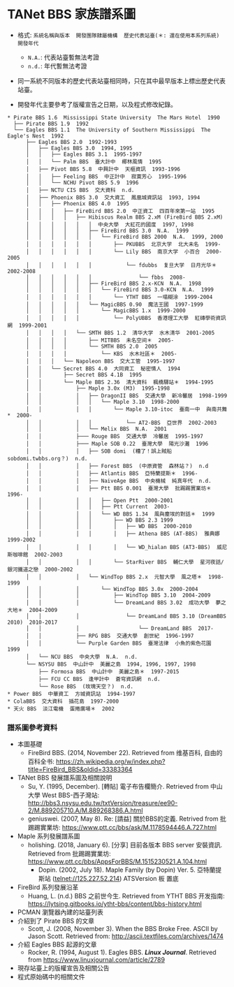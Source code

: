 # TANet BBS 家族譜系圖

- 格式: `系統名稱與版本  開發團隊隸屬機構  歷史代表站臺(＊: 還在使用本系列系統)  開發年代`
  - `N.A.`: 代表站臺暫無法考證
  - `n.d.`: 年代暫無法考證

- 同一系統不同版本的歷史代表站臺相同時，只在其中最早版本上標出歷史代表站臺。
- 開發年代主要參考了版權宣告之日期，以及程式修改紀錄。

```
* Pirate BBS 1.6  Mississippi State University  The Mars Hotel  1990
  ├── Pirate BBS 1.9  1992
  └── Eagles BBS 1.1  The University of Southern Mississippi  The Eagle's Nest  1992
      ├── Eagles BBS 2.0  1992-1993
      │   ├── Eagles BBS 3.0  1994, 1995
      │   │   ├── Eagles BBS 3.1  1995-1997
      │   │   └── Palm BBS  臺大計中  椰林風情  1995
      │   ├── Pivot BBS 5.8  中興計中  天樞資訊  1993-1996
      │   │   ├── Feeling BBS  中正計中  寂寞芳心  1995-1996
      │   │   └── NCHU Pivot BBS 5.9  1996
      │   ├── NCTU CIS BBS  交大資科  n.d.
      │   ├── Phoenix BBS 3.0  交大資工  鳳凰城資訊站  1993, 1994
      │   │   ├── Phoenix BBS 4.0  1995
      │   │   │   ├── FireBird BBS 2.0  中正資工  四百年來第一站  1995
      │   │   │   │   ├── Hibiscus Realm BBS 2.xM (FireBird BBS 2.xM)
      │   │   │   │   │   │  中央大學  大紅花的國度  1997, 1998
      │   │   │   │   │   ├── FireBird BBS 3.0  N.A.  1999
      │   │   │   │   │   │   └── FireBird BBS 2000  N.A.  1999, 2000
      │   │   │   │   │   │       ├── PKUBBS  北京大学  北大未名  1999-
      │   │   │   │   │   │       └── Lily BBS  南京大学  小百合  2000-2005
      │   │   │   │   │   │           └── fdubbs  复旦大学  日月光华＊  2002-2008
      │   │   │   │   │   │               └── fbbs  2008-
      │   │   │   │   │   ├── FireBird BBS 2.x-KCN  N.A.  1998
      │   │   │   │   │   │   └── FireBird BBS 3.0-KCN  N.A.  1999
      │   │   │   │   │   │       └── YTHT BBS  一塌糊涂  1999-2004
      │   │   │   │   │   └── MagicBBS 0.90  魔法王國  1997-1999
      │   │   │   │   │       └── MagicBBS 1.x  1999-2000
      │   │   │   │   │           └── PolyUBBS  香港理工大學  紅磚學術資訊網  1999-2001
      │   │   │   │   └── SMTH BBS 1.2  清华大学  水木清华  2001-2005
      │   │   │   │       ├── MITBBS  未名空间＊  2005-
      │   │   │   │       └── SMTH BBS 2.0  2005
      │   │   │   │           └── KBS  水木社區＊  2005-
      │   │   │   └── Napoleon BBS  交大工管  1995-1997
      │   │   └── Secret BBS 4.0  大同資工  秘密情人  1994
      │   │       ├── Secret BBS 4.1B  1995
      │   │       └── Maple BBS 2.36  清大資科  楓橋驛站＊  1994-1995
      │   │           ├── Maple 3.0x (M3)  1995-1998
      │   │           │   ├── DragonII BBS  交通大學  新冷馨居  1998-1999
      │   │           │   │   └── Maple 3.10  1998-2000
      │   │           │   │       └── Maple 3.10-itoc  臺南一中  與南共舞*  2000-
      │   │           │   │           └── AT2-BBS  亞世界  2002-2003
      │   │           │   └── Melix BBS  N.A.  2001
      │   │           ├─── Rouge BBS  交通大學  冷馨居  1995-1997
      │   │           ├─── Maple SOB 0.22  臺灣大學  陽光沙灘  1996
      │   │           │   ├── SOB domi  (糟了！誤上賊船  sobdomi.twbbs.org？)  n.d.
      │   │           │   ├── Forest BBS  (中原資管  森林站？)  n.d 
      │   │           │   ├── Atlantis BBS  亞特蘭提斯＊  1996-
      │   │           │   ├── NaiveAge BBS  中央機械  純真年代  n.d.
      │   │           │   ├── Ptt BBS 0.001  臺灣大學  批踢踢實業坊＊  1996-
      │   │           │   │   ├── Open Ptt  2000-2001
      │   │           │   │   ├── Ptt Current  2003-
      │   │           │   │   └── WD BBS 1.34  風與塵埃的對話＊  1999
      │   │           │   │       ├── WD BBS 2.3 1999
      │   │           │   │       │   ├── WD BBS  2000-2010
      │   │           │   │       │   ├── Athena BBS (AT-BBS)  雅典娜  1999-2002
      │   │           │   │       │   └── WD_hialan BBS (AT3-BBS)  威尼斯咖啡館  2002-2003
      │   │           │   │       └── StarRiver BBS  輔仁大學  星河夜話/銀河鐵道之戀  2000-2002
      │   │           │   └── WindTop BBS 2.x  元智大學  風之塔＊  1998-1999
      │   │           │       └── WindTop BBS 3.0x  2000-2004
      │   │           │           ├── WindTop BBS 3.10  2004-2009
      │   │           │           └── DreamLand BBS 3.02  成功大學  夢之大地＊  2004-2009
      │   │           │               └── DreamLand BBS 3.10 (DreamBBS 2010)  2010-2017
      │   │           │                   └── DreamLand BBS  2017-
      │   │           ├── RPG BBS  交通大學  創世紀  1996-1997
      │   │           └── Purple Garden BBS  臺灣法律  小魚的紫色花園  1999
      │   └── NCU BBS  中央大學  N.A.  n.d.
      └── NSYSU BBS  中山計中  美麗之島  1994, 1996, 1997, 1998
          ├── Formosa BBS  中山計中  美麗之島＊  1997-2015
          ├── FCU CC BBS  逢甲計中  蒼穹資訊網  n.d.
          └── Rose BBS  (玫瑰天空？)  n.d.
* Power BBS  中華資工  方城資訊站  1994-1997
* ColaBBS  交大資科  插花島  1997-2000
* 天火 BBS  淡江電機  蛋捲廣場＊  2002
```

### 譜系圖參考資料
- 本圖基礎
   - FireBird BBS. (2014, November 22). Retrieved from 维基百科, 自由的百科全书: https://zh.wikipedia.org/w/index.php?title=FireBird_BBS&oldid=33383364
- TANet BBS 發展譜系圖及相關說明
   - Su, Y. (1995, December). [轉貼] 電子布告欄簡介. Retrieved from 中山大學 West BBS-西子灣站: http://bbs3.nsysu.edu.tw/txtVersion/treasure/ee90-2/M.889205710.A/M.889268386.A.html
   - geniuswei. (2007, May 8). Re: [請益] 關於BBS的定義. Retrived from 批踢踢實業坊: https://www.ptt.cc/bbs/ask/M.1178594446.A.727.html
- Maple 系列發展譜系圖
   - holishing. (2018, January 6). [分享] 目前各版本 BBS server 安裝資訊. Retrieved from 批踢踢實業坊: https://www.ptt.cc/bbs/AppsForBBS/M.1515230521.A.104.html
      - Dopin. (2002, July 18). Maple Family (by Dopin) Ver. 5. 亞特蘭提斯站 ([telnet://125.227.52.214](telnet://125.227.52.214)) ATSVersion 板 置底
- FireBird 系列發展沿革
   - Huang, L. (n.d.) BBS 之前世今生. Retrieved from YTHT BBS 开发指南: https://lytsing.gitbooks.io/ytht-bbs/content/bbs-history.html
- PCMAN 瀏覽器內建的站臺列表
- 介紹到了 Pirate BBS 的文章
   - Scott, J. (2008, November 3). When the BBS Broke Free. ASCII by Jason Scott. Retrieved from: http://ascii.textfiles.com/archives/1474
- 介紹 Eagles BBS 起源的文章
   - Rocker, R. (1994, August 1). Eagles BBS. ***Linux Journal***. Retrieved from https://www.linuxjournal.com/article/2789
- 現存站臺上的版權宣告及相關公告
- 程式原始碼中的相關文件